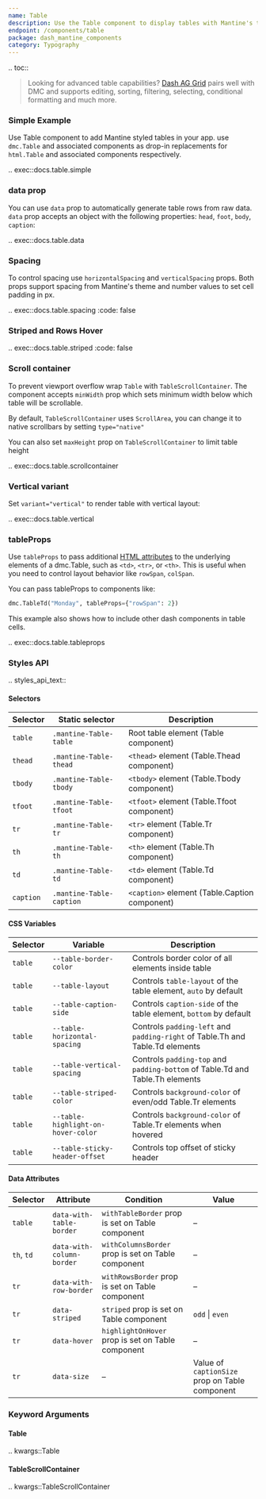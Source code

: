 ```yaml
---
name: Table
description: Use the Table component to display tables with Mantine's theme styles. An alternative to html.Table
endpoint: /components/table
package: dash_mantine_components
category: Typography
---
```


.. toc::

> Looking for advanced table capabilities? [Dash AG Grid](/dash-ag-grid) pairs well with DMC and supports editing, sorting, filtering, selecting, conditional formatting and much more.

### Simple Example

Use Table component to add Mantine styled tables in your app. use `dmc.Table` and associated components as
drop-in replacements for `html.Table` and associated components respectively.

.. exec::docs.table.simple

### data prop

You can use `data` prop to automatically generate table rows from raw data. 
`data` prop accepts an object with the following properties: `head`, `foot`, `body`, `caption`:

.. exec::docs.table.data

### Spacing

To control spacing use `horizontalSpacing` and `verticalSpacing` props. Both props support spacing from Mantine's theme
and number values to set cell padding in px.


.. exec::docs.table.spacing
    :code: false

### Striped and Rows Hover


.. exec::docs.table.striped
    :code: false


### Scroll container
To prevent viewport overflow wrap `Table` with `TableScrollContainer`. The component accepts `minWidth` prop which sets
minimum width below which table will be scrollable.

By default, `TableScrollContainer` uses `ScrollArea`, you can change it to native scrollbars by setting `type="native"`

You can also set `maxHeight` prop on `TableScrollContainer` to limit table height


.. exec::docs.table.scrollcontainer

### Vertical variant
Set `variant="vertical"` to render table with vertical layout:



.. exec::docs.table.vertical


### tableProps


Use `tableProps` to pass additional [HTML attributes](https://developer.mozilla.org/en-US/docs/Web/HTML/Reference/Elements/table) 
to the underlying elements of a dmc.Table, such as `<td>`, `<tr>`, or `<th>`. This is useful when you need to control
layout behavior like `rowSpan`, `colSpan`.

You can pass tableProps to components like:
```python
dmc.TableTd("Monday", tableProps={"rowSpan": 2})
```

This example also shows how to include other dash components in table cells.

.. exec::docs.table.tableprops

### Styles API

.. styles_api_text::

#### Selectors

| Selector  | Static selector             | Description |
|-----------|-----------------------------|-------------|
| `table`   | `.mantine-Table-table`      | Root table element (Table component) |
| `thead`   | `.mantine-Table-thead`      | `<thead>` element (Table.Thead component) |
| `tbody`   | `.mantine-Table-tbody`      | `<tbody>` element (Table.Tbody component) |
| `tfoot`   | `.mantine-Table-tfoot`      | `<tfoot>` element (Table.Tfoot component) |
| `tr`      | `.mantine-Table-tr`         | `<tr>` element (Table.Tr component) |
| `th`      | `.mantine-Table-th`         | `<th>` element (Table.Th component) |
| `td`      | `.mantine-Table-td`         | `<td>` element (Table.Td component) |
| `caption` | `.mantine-Table-caption`    | `<caption>` element (Table.Caption component) |

#### CSS Variables

| Selector | Variable | Description |
|----------|----------|-------------|
| `table`  | `--table-border-color` | Controls border color of all elements inside table |
| `table`  | `--table-layout` | Controls `table-layout` of the table element, `auto` by default |
| `table`  | `--table-caption-side` | Controls `caption-side` of the table element, `bottom` by default |
| `table`  | `--table-horizontal-spacing` | Controls `padding-left` and `padding-right` of Table.Th and Table.Td elements |
| `table`  | `--table-vertical-spacing` | Controls `padding-top` and `padding-bottom` of Table.Td and Table.Th elements |
| `table`  | `--table-striped-color` | Controls `background-color` of even/odd Table.Tr elements |
| `table`  | `--table-highlight-on-hover-color` | Controls `background-color` of Table.Tr elements when hovered |
| `table`  | `--table-sticky-header-offset` | Controls top offset of sticky header |

#### Data Attributes

| Selector | Attribute | Condition | Value |
|----------|-----------|------------|-------|
| `table`  | `data-with-table-border` | `withTableBorder` prop is set on Table component | – |
| `th`, `td` | `data-with-column-border` | `withColumnsBorder` prop is set on Table component | – |
| `tr`      | `data-with-row-border` | `withRowsBorder` prop is set on Table component | – |
| `tr`      | `data-striped` | `striped` prop is set on Table component | `odd` \| `even` |
| `tr`      | `data-hover` | `highlightOnHover` prop is set on Table component | – |
| `tr`      | `data-size` | – | Value of `captionSize` prop on Table component |

### Keyword Arguments

#### Table

.. kwargs::Table

#### TableScrollContainer

.. kwargs::TableScrollContainer
